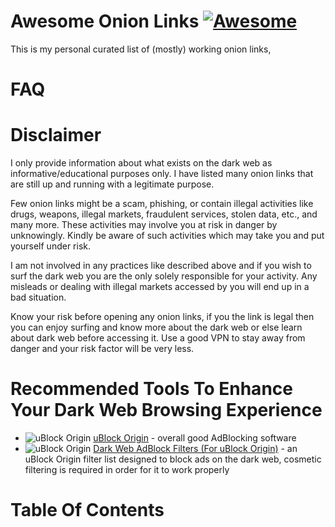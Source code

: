 # Awesome Onion Links [![Awesome](https://awesome.re/badge-flat.svg)](https://awesome.re)
This is my personal curated list of (mostly) working onion links,
# FAQ

# Disclaimer
I only provide information about what exists on the dark web as informative/educational purposes only. I have listed many onion links that are still up and running with a legitimate purpose.

Few onion links might be a scam, phishing, or contain illegal activities like drugs, weapons, illegal markets, fraudulent services, stolen data, etc., and many more. These activities may involve you at risk in danger by unknowingly. Kindly be aware of such activities which may take you and put yourself under risk.

I am not involved in any practices like described above and if you wish to surf the dark web you are the only solely responsible for your activity. Any misleads or dealing with illegal markets accessed by you will end up in a bad situation.

Know your risk before opening any onion links, if you the link is legal then you can enjoy surfing and know more about the dark web or else learn about dark web before accessing it. Use a good VPN to stay away from danger and your risk factor will be very less.

# Recommended Tools To Enhance Your Dark Web Browsing Experience
* ![uBlock Origin](https://i.ibb.co/9bHYJdj/ublockorigin-icon.png) [uBlock Origin](https://github.com/gorhill/uBlock) - overall good AdBlocking software
* ![uBlock Origin](https://i.ibb.co/9bHYJdj/ublockorigin-icon.png) [Dark Web AdBlock Filters (For uBlock Origin)](https://github.com/gorhill/uBlock) - an uBlock Origin filter list designed to block ads on the dark web, cosmetic filtering is required in order for it to work properly

# Table Of Contents

